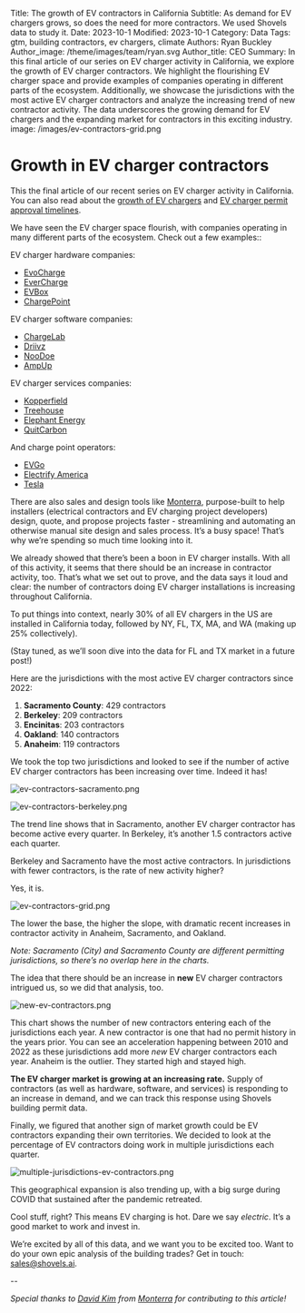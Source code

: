 Title: The growth of EV contractors in California
Subtitle: As demand for EV chargers grows, so does the need for more contractors. We used Shovels data to study it.
Date: 2023-10-1
Modified: 2023-10-1
Category: Data
Tags: gtm, building contractors, ev chargers, climate
Authors: Ryan Buckley
Author_image: /theme/images/team/ryan.svg
Author_title: CEO
Summary: In this final article of our series on EV charger activity in California, we explore the growth of EV charger contractors. We highlight the flourishing EV charger space and provide examples of companies operating in different parts of the ecosystem. Additionally, we showcase the jurisdictions with the most active EV charger contractors and analyze the increasing trend of new contractor activity. The data underscores the growing demand for EV chargers and the expanding market for contractors in this exciting industry.
image: /images/ev-contractors-grid.png



# Growth in EV charger contractors

This the final article of our recent series on EV charger activity in California. You can also read about the [growth of EV chargers]({filename}ev-charger-growth.md) and [EV charger permit approval timelines]({filename}ev-permit-approvals.md). 

We have seen the EV charger space flourish, with companies operating in many different parts of the ecosystem. Check out a few examples::

EV charger hardware companies:

- [EvoCharge](https://evocharge.com/)
- [EverCharge](https://evercharge.com/)
- [EVBox](https://evbox.com/en/)
- [ChargePoint](https://www.chargepoint.com/)

EV charger software companies:

- [ChargeLab](https://chargelab.co/)
- [Driivz](https://driivz.com/)
- [NooDoe](https://www.noodoe.com/)
- [AmpUp](https://ampup.io/)

EV charger services companies:

- [Kopperfield](https://www.kopperfield.com/)
- [Treehouse](https://treehouse.pro/)
- [Elephant Energy](https://elephantenergy.com/)
- [QuitCarbon](https://www.quitcarbon.com/)

And charge point operators:

- [EVGo](https://www.evgo.com/)
- [Electrify America](https://www.electrifyamerica.com/)
- [Tesla](https://www.tesla.com/commercial-charging)

There are also sales and design tools like [Monterra](https://www.monterra.ai/), purpose-built to help installers (electrical contractors and EV charging project developers) design, quote, and propose projects faster - streamlining and automating an otherwise manual site design and sales process. It’s a busy space! That’s why we’re spending so much time looking into it. 

We already showed that there’s been a boon in EV charger installs. With all of this activity, it seems that there should be an increase in contractor activity, too. That’s what we set out to prove, and the data says it loud and clear: the number of contractors doing EV charger installations is increasing throughout California.

To put things into context, nearly 30% of all EV chargers in the US are installed in California today, followed by NY, FL, TX, MA, and WA (making up 25% collectively). 

(Stay tuned, as we’ll soon dive into the data for FL and TX market in a future post!)

Here are the jurisdictions with the most active EV charger contractors since 2022:

1. **Sacramento County**: 429 contractors
2. **Berkeley**: 209 contractors
3. **Encinitas**: 203 contractors
4. **Oakland**: 140 contractors
5. **Anaheim**: 119 contractors

We took the top two jurisdictions and looked to see if the number of active EV charger contractors has been increasing over time. Indeed it has! 

![ev-contractors-sacramento.png]({static}/images/ev-contractors-sacramento.png)

![ev-contractors-berkeley.png]({static}/images/ev-contractors-berkeley.png)

The trend line shows that in Sacramento, another EV charger contractor has become active every quarter. In Berkeley, it’s another 1.5 contractors active each quarter.

Berkeley and Sacramento have the most active contractors. In jurisdictions with fewer contractors, is the rate of new activity higher? 

Yes, it is. 

![ev-contractors-grid.png]({static}/images/ev-contractors-grid.png)

The lower the base, the higher the slope, with dramatic recent increases in contractor activity in Anaheim, Sacramento, and Oakland.

*Note: Sacramento (City) and Sacramento County are different permitting jurisdictions, so there’s no overlap here in the charts.* 

The idea that there should be an increase in **new** EV charger contractors intrigued us, so we did that analysis, too. 

![new-ev-contractors.png]({static}/images/new-ev-contractors.png)

This chart shows the number of new contractors entering each of the jurisdictions each year. A new contractor is one that had no permit history in the years prior. You can see an acceleration happening between 2010 and 2022 as these jurisdictions add more *new* EV charger contractors each year. Anaheim is the outlier. They started high and stayed high. 

**The EV charger market is growing at an increasing rate.** Supply of contractors (as well as hardware, software, and services) is responding to an increase in demand, and we can track this response using Shovels building permit data.

Finally, we figured that another sign of market growth could be EV contractors expanding their own territories. We decided to look at the percentage of EV contractors doing work in multiple jurisdictions each quarter. 

![multiple-jurisdictions-ev-contractors.png]({static}/images/multiple-jurisdictions-ev-contractors.png)

This geographical expansion is also trending up, with a big surge during COVID that sustained after the pandemic retreated.

Cool stuff, right? This means EV charging is hot. Dare we say *electric*. It’s a good market to work and invest in.

We’re excited by all of this data, and we want you to be excited too. Want to do your own epic analysis of the building trades? Get in touch: sales@shovels.ai.

-- 

*Special thanks to [David Kim](https://www.linkedin.com/in/daviddkkim/) from [Monterra](https://www.monterra.ai) for contributing to this article!*